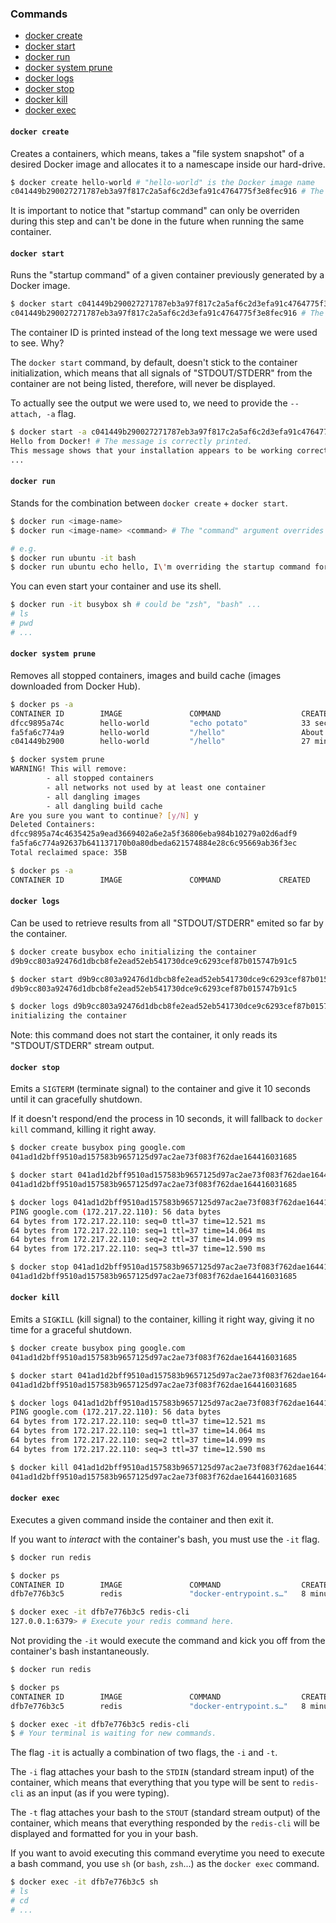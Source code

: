 ### Commands

- [docker create](#docker-create)
- [docker start](#docker-start)
- [docker run](#docker-run)
- [docker system prune](#docker-system-prune)
- [docker logs](#docker-logs)
- [docker stop](#docker-stop)
- [docker kill](#docker-kill)
- [docker exec](#docker-exec)

#### `docker create`

Creates a containers, which means, takes a "file system snapshot" of a desired Docker image and allocates it to a namescape inside our hard-drive.

```sh
$ docker create hello-world # "hello-world" is the Docker image name
c041449b290027271787eb3a97f817c2a5af6c2d3efa91c4764775f3e8fec916 # The ID of the container is printed.
```

It is important to notice that "startup command" can only be overriden during this step and can't be done in the future when running the same container.

#### `docker start`

Runs the "startup command" of a given container previously generated by a Docker image.

```sh
$ docker start c041449b290027271787eb3a97f817c2a5af6c2d3efa91c4764775f3e8fec916 # This serial number refers to the previously created container ID.
c041449b290027271787eb3a97f817c2a5af6c2d3efa91c4764775f3e8fec916 # The container ID is printe as well.
```

The container ID is printed instead of the long text message we were used to see. Why?

The `docker start` command, by default, doesn't stick to the container initialization, which means that all signals of "STDOUT/STDERR" from the container are not being listed, therefore, will never be displayed.

To actually see the output we were used to, we need to provide the `--attach, -a` flag.

```sh
$ docker start -a c041449b290027271787eb3a97f817c2a5af6c2d3efa91c4764775f3e8fec916
Hello from Docker! # The message is correctly printed.
This message shows that your installation appears to be working correctly.
...
```

#### `docker run`

Stands for the combination between `docker create` + `docker start`.

```sh
$ docker run <image-name>
$ docker run <image-name> <command> # The "command" argument overrides the "run command" specified by the given docker image

# e.g.
$ docker run ubuntu -it bash
$ docker run ubuntu echo hello, I\'m overriding the startup command for this container
```

You can even start your container and use its shell.

```sh
$ docker run -it busybox sh # could be "zsh", "bash" ...
# ls
# pwd
# ...
```

#### `docker system prune`

Removes all stopped containers, images and build cache (images downloaded from Docker Hub).

```sh
$ docker ps -a
CONTAINER ID        IMAGE               COMMAND                  CREATED              STATUS                           PORTS               NAMES
dfcc9895a74c        hello-world         "echo potato"            33 seconds ago       Created                                              goofy_knuth
fa5fa6c774a9        hello-world         "/hello"                 About a minute ago   Exited (0) 52 seconds ago                            nifty_poitras
c041449b2900        hello-world         "/hello"                 27 minutes ago       Exited (0) 21 minutes ago                            pensive_montalcini

$ docker system prune
WARNING! This will remove:
        - all stopped containers
        - all networks not used by at least one container
        - all dangling images
        - all dangling build cache
Are you sure you want to continue? [y/N] y
Deleted Containers:
dfcc9895a74c4635425a9ead3669402a6e2a5f36806eba984b10279a02d6adf9
fa5fa6c774a92637b641137170b0a80dbeda621574884e28c6c95669ab36f3ec
Total reclaimed space: 35B

$ docker ps -a
CONTAINER ID        IMAGE               COMMAND             CREATED             STATUS              PORTS               NAMES
```

#### `docker logs`

Can be used to retrieve results from all "STDOUT/STDERR" emited so far by the container.

```sh
$ docker create busybox echo initializing the container
d9b9cc803a92476d1dbcb8fe2ead52eb541730dce9c6293cef87b015747b91c5

$ docker start d9b9cc803a92476d1dbcb8fe2ead52eb541730dce9c6293cef87b015747b91c5
d9b9cc803a92476d1dbcb8fe2ead52eb541730dce9c6293cef87b015747b91c5

$ docker logs d9b9cc803a92476d1dbcb8fe2ead52eb541730dce9c6293cef87b015747b91c5
initializing the container
```

Note: this command does not start the container, it only reads its "STDOUT/STDERR" stream output.

#### `docker stop`

Emits a `SIGTERM` (terminate signal) to the container and give it 10 seconds until it can gracefully shutdown.

If it doesn't respond/end the process in 10 seconds, it will fallback to `docker kill` command, killing it right away.

```sh
$ docker create busybox ping google.com
041ad1d2bff9510ad157583b9657125d97ac2ae73f083f762dae164416031685

$ docker start 041ad1d2bff9510ad157583b9657125d97ac2ae73f083f762dae164416031685
041ad1d2bff9510ad157583b9657125d97ac2ae73f083f762dae164416031685

$ docker logs 041ad1d2bff9510ad157583b9657125d97ac2ae73f083f762dae164416031685
PING google.com (172.217.22.110): 56 data bytes
64 bytes from 172.217.22.110: seq=0 ttl=37 time=12.521 ms
64 bytes from 172.217.22.110: seq=1 ttl=37 time=14.064 ms
64 bytes from 172.217.22.110: seq=2 ttl=37 time=14.099 ms
64 bytes from 172.217.22.110: seq=3 ttl=37 time=12.590 ms

$ docker stop 041ad1d2bff9510ad157583b9657125d97ac2ae73f083f762dae164416031685 # Will hang the execution for 10 seconds...
041ad1d2bff9510ad157583b9657125d97ac2ae73f083f762dae164416031685
```

#### `docker kill`

Emits a `SIGKILL` (kill signal) to the container, killing it right way, giving it no time for a graceful shutdown.

```sh
$ docker create busybox ping google.com
041ad1d2bff9510ad157583b9657125d97ac2ae73f083f762dae164416031685

$ docker start 041ad1d2bff9510ad157583b9657125d97ac2ae73f083f762dae164416031685
041ad1d2bff9510ad157583b9657125d97ac2ae73f083f762dae164416031685

$ docker logs 041ad1d2bff9510ad157583b9657125d97ac2ae73f083f762dae164416031685
PING google.com (172.217.22.110): 56 data bytes
64 bytes from 172.217.22.110: seq=0 ttl=37 time=12.521 ms
64 bytes from 172.217.22.110: seq=1 ttl=37 time=14.064 ms
64 bytes from 172.217.22.110: seq=2 ttl=37 time=14.099 ms
64 bytes from 172.217.22.110: seq=3 ttl=37 time=12.590 ms

$ docker kill 041ad1d2bff9510ad157583b9657125d97ac2ae73f083f762dae164416031685 # Will kill it right away
041ad1d2bff9510ad157583b9657125d97ac2ae73f083f762dae164416031685
```

#### `docker exec`

Executes a given command inside the container and then exit it.

If you want to _interact_ with the container's bash, you must use the `-it` flag.

```sh
$ docker run redis

$ docker ps
CONTAINER ID        IMAGE               COMMAND                  CREATED             STATUS              PORTS               NAMES
dfb7e776b3c5        redis               "docker-entrypoint.s…"   8 minutes ago       Up 8 minutes        6379/tcp            loving_hamilton

$ docker exec -it dfb7e776b3c5 redis-cli
127.0.0.1:6379> # Execute your redis command here.
```

Not providing the `-it` would execute the command and kick you off from the container's bash instantaneously.

```sh
$ docker run redis

$ docker ps
CONTAINER ID        IMAGE               COMMAND                  CREATED             STATUS              PORTS               NAMES
dfb7e776b3c5        redis               "docker-entrypoint.s…"   8 minutes ago       Up 8 minutes        6379/tcp            loving_hamilton

$ docker exec -it dfb7e776b3c5 redis-cli
$ # Your terminal is waiting for new commands.
```

The flag `-it` is actually a combination of two flags, the `-i` and `-t`.

The `-i` flag attaches your bash to the `STDIN` (standard stream input) of the container, which means that everything that you type will be sent to `redis-cli` as an input (as if you were typing).

The `-t` flag attaches your bash to the `STOUT` (standard stream output) of the container, which means that everything responded by the `redis-cli` will be displayed and formatted for you in your bash.

If you want to avoid executing this command everytime you need to execute a bash command, you use `sh` (or `bash`, `zsh`...) as the `docker exec` command.

```sh
$ docker exec -it dfb7e776b3c5 sh
# ls
# cd
# ...
```

